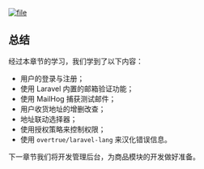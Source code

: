 [![](https://iocaffcdn.phphub.org/uploads/images/201806/12/1/lBLmKuYvR1.jpg?imageView2/2/w/1240/h/0 "file")](https://iocaffcdn.phphub.org/uploads/images/201806/12/1/lBLmKuYvR1.jpg?imageView2/2/w/1240/h/0)

## 总结

经过本章节的学习，我们学到了以下内容：

* 用户的登录与注册；
* 使用 Laravel 内置的邮箱验证功能；
* 使用 MailHog 捕获测试邮件；
* 用户收货地址的增删改查；
* 地址联动选择器；
* 使用授权策略来控制权限；
* 使用
  `overtrue/laravel-lang`
  来汉化错误信息。

下一章节我们将开发管理后台，为商品模块的开发做好准备。

